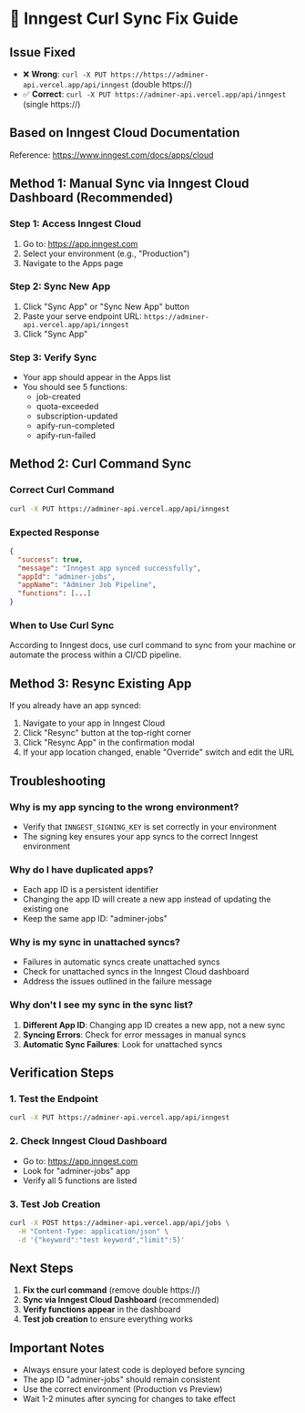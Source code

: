 # 🔧 Inngest Curl Sync Fix Guide

## Issue Fixed
- ❌ **Wrong**: `curl -X PUT https://https://adminer-api.vercel.app/api/inngest` (double https://)
- ✅ **Correct**: `curl -X PUT https://adminer-api.vercel.app/api/inngest` (single https://)

## Based on Inngest Cloud Documentation
Reference: https://www.inngest.com/docs/apps/cloud

## Method 1: Manual Sync via Inngest Cloud Dashboard (Recommended)

### Step 1: Access Inngest Cloud
1. Go to: https://app.inngest.com
2. Select your environment (e.g., "Production")
3. Navigate to the Apps page

### Step 2: Sync New App
1. Click "Sync App" or "Sync New App" button
2. Paste your serve endpoint URL: `https://adminer-api.vercel.app/api/inngest`
3. Click "Sync App"

### Step 3: Verify Sync
- Your app should appear in the Apps list
- You should see 5 functions:
  - job-created
  - quota-exceeded
  - subscription-updated
  - apify-run-completed
  - apify-run-failed

## Method 2: Curl Command Sync

### Correct Curl Command
```bash
curl -X PUT https://adminer-api.vercel.app/api/inngest
```

### Expected Response
```json
{
  "success": true,
  "message": "Inngest app synced successfully",
  "appId": "adminer-jobs",
  "appName": "Adminer Job Pipeline",
  "functions": [...]
}
```

### When to Use Curl Sync
According to Inngest docs, use curl command to sync from your machine or automate the process within a CI/CD pipeline.

## Method 3: Resync Existing App

If you already have an app synced:

1. Navigate to your app in Inngest Cloud
2. Click "Resync" button at the top-right corner
3. Click "Resync App" in the confirmation modal
4. If your app location changed, enable "Override" switch and edit the URL

## Troubleshooting

### Why is my app syncing to the wrong environment?
- Verify that `INNGEST_SIGNING_KEY` is set correctly in your environment
- The signing key ensures your app syncs to the correct Inngest environment

### Why do I have duplicated apps?
- Each app ID is a persistent identifier
- Changing the app ID will create a new app instead of updating the existing one
- Keep the same app ID: "adminer-jobs"

### Why is my sync in unattached syncs?
- Failures in automatic syncs create unattached syncs
- Check for unattached syncs in the Inngest Cloud dashboard
- Address the issues outlined in the failure message

### Why don't I see my sync in the sync list?
1. **Different App ID**: Changing app ID creates a new app, not a new sync
2. **Syncing Errors**: Check for error messages in manual syncs
3. **Automatic Sync Failures**: Look for unattached syncs

## Verification Steps

### 1. Test the Endpoint
```bash
curl -X PUT https://adminer-api.vercel.app/api/inngest
```

### 2. Check Inngest Cloud Dashboard
- Go to: https://app.inngest.com
- Look for "adminer-jobs" app
- Verify all 5 functions are listed

### 3. Test Job Creation
```bash
curl -X POST https://adminer-api.vercel.app/api/jobs \
  -H "Content-Type: application/json" \
  -d '{"keyword":"test keyword","limit":5}'
```

## Next Steps

1. **Fix the curl command** (remove double https://)
2. **Sync via Inngest Cloud Dashboard** (recommended)
3. **Verify functions appear** in the dashboard
4. **Test job creation** to ensure everything works

## Important Notes

- Always ensure your latest code is deployed before syncing
- The app ID "adminer-jobs" should remain consistent
- Use the correct environment (Production vs Preview)
- Wait 1-2 minutes after syncing for changes to take effect
